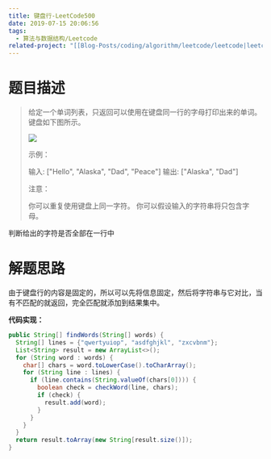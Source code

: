 ```yaml
---
title: 键盘行-LeetCode500
date: 2019-07-15 20:06:56
tags:
  - 算法与数据结构/Leetcode
related-project: "[[Blog-Posts/coding/algorithm/leetcode/leetcode|leetcode]]"
---
```


# 题目描述

> 给定一个单词列表，只返回可以使用在键盘同一行的字母打印出来的单词。键盘如下图所示。
>
> ![](https://assets.leetcode-cn.com/aliyun-lc-upload/uploads/2018/10/12/keyboard.png)
>
> 示例：
>
> 输入: \["Hello", "Alaska", "Dad", "Peace"]
> 输出: \["Alaska", "Dad"]
>
>
> 注意：
>
> 你可以重复使用键盘上同一字符。
> 你可以假设输入的字符串将只包含字母。

判断给出的字符是否全部在一行中

<!--more-->

# 解题思路

由于键盘行的内容是固定的，所以可以先将信息固定，然后将字符串与它对比，当有不匹配的就返回，完全匹配就添加到结果集中。

**代码实现：**

```java
public String[] findWords(String[] words) {
  String[] lines = {"qwertyuiop", "asdfghjkl", "zxcvbnm"};
  List<String> result = new ArrayList<>();
  for (String word : words) {
    char[] chars = word.toLowerCase().toCharArray();
    for (String line : lines) {
      if (line.contains(String.valueOf(chars[0]))) {
        boolean check = checkWord(line, chars);
        if (check) {
          result.add(word);
        }
      }
    }
  }
  return result.toArray(new String[result.size()]);
}
```

